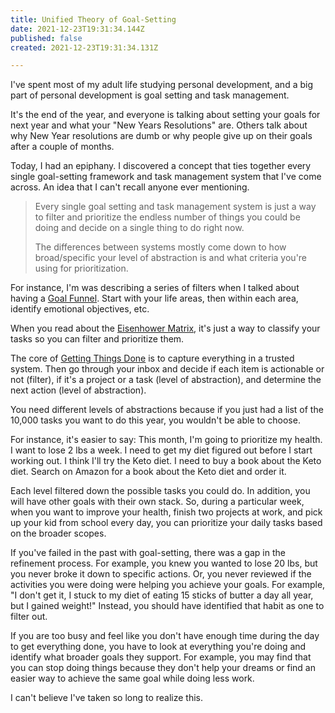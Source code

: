```yaml
---
title: Unified Theory of Goal-Setting
date: 2021-12-23T19:31:34.144Z
published: false
created: 2021-12-23T19:31:34.131Z

---
```

I've spent most of my adult life studying personal development, and a big part of personal development is goal setting and task management.

It's the end of the year, and everyone is talking about setting your goals for next year and what your "New Years Resolutions" are. Others talk about why New Year resolutions are dumb or why people give up on their goals after a couple of months.

Today, I had an epiphany. I discovered a concept that ties together every single goal-setting framework and task management system that I've come across. An idea that I can't recall anyone ever mentioning.

> Every single goal setting and task management system is just a way to filter and prioritize the endless number of things you could be doing and decide on a single thing to do right now.
>
> The differences between systems mostly come down to how broad/specific your level of abstraction is and what criteria you're using for prioritization.

For instance, I'm was describing a series of filters when I talked about having a [Goal Funnel](/essays/you-need-a-goal-funnel/). Start with your life areas, then within each area, identify emotional objectives, etc.

When you read about the [Eisenhower Matrix](https://www.productplan.com/glossary/eisenhower-matrix/), it's just a way to classify your tasks so you can filter and prioritize them.

The core of [Getting Things Done](https://gettingthingsdone.com/what-is-gtd/) is to capture everything in a trusted system. Then go through your inbox and decide if each item is actionable or not (filter), if it's a project or a task (level of abstraction), and determine the next action (level of abstraction).

You need different levels of abstractions because if you just had a list of the 10,000 tasks you want to do this year, you wouldn't be able to choose.

For instance, it's easier to say:
This month, I'm going to prioritize my health.
I want to lose 2 lbs a week.
I need to get my diet figured out before I start working out.
I think I'll try the Keto diet.
I need to buy a book about the Keto diet.
Search on Amazon for a book about the Keto diet and order it.

Each level filtered down the possible tasks you could do. In addition, you will have other goals with their own stack. So, during a particular week, when you want to improve your health, finish two projects at work, and pick up your kid from school every day, you can prioritize your daily tasks based on the broader scopes.

If you've failed in the past with goal-setting, there was a gap in the refinement process. For example, you knew you wanted to lose 20 lbs, but you never broke it down to specific actions. Or, you never reviewed if the activities you were doing were helping you achieve your goals. For example, "I don't get it, I stuck to my diet of eating 15 sticks of butter a day all year, but I gained weight!" Instead, you should have identified that habit as one to filter out.

If you are too busy and feel like you don't have enough time during the day to get everything done, you have to look at everything you're doing and identify what broader goals they support. For example, you may find that you can stop doing things because they don't help your dreams or find an easier way to achieve the same goal while doing less work.

I can't believe I've taken so long to realize this.
